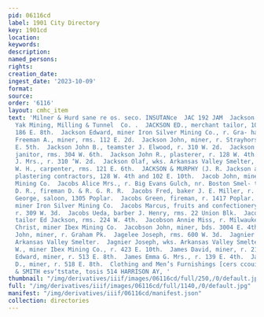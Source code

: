 ```yaml
---
pid: 06116cd
label: 1901 City Directory
key: 1901cd
location: 
keywords: 
description: 
named_persons: 
rights: 
creation_date: 
ingest_date: '2023-10-09'
format: 
source: 
order: '6116'
layout: cmhc_item
text: 'Milner & Hurd sane re os. seco. INSUTANce  JAC 192 JAM  Jackson Charles, miner
  Yak Mining, Milling & Tunnel  Co. .  JACKSON ED., merchant tailor, 104 E. 5th, r.
  186 E. 8th.  Jackson Edward, miner Iron Silver Mining Co., r. Gra- ham PEK.  Jackson
  Freeman A., miner, rms. 112 E. 2d.  Jackson John, miner, r. Strayhorse rd., head
  E. 5th.  Jackson John B., teamster J. Elwood, r. 310 W. 2d.  Jackson John N., col’d,
  janitor, rms. 304 W. 6th.  Jackson John R., plasterer, r. 128 W. 4th.  Jackson Mary
  J. Mrs., r. 310 ‘W. 2d.  Jackson Olaf, wks. Arkansas Valley Smelter, r. Buck- town.  Jackson
  W. H., carpenter, rms. 121 E. 6th.  JACKSON & MURPHY (J. R. Jackson and John Murphy),
  plastering contractors, 128 W. 4th and 102 E. 10th.  Jacob John, miner A. M. W.
  Mining Co.  Jacobs Alice Mrs., r. Big Evans Gulch, nr. Boston Smel- ter.  Jacobs
  D. R., fireman D. & R. G. R. R.  Jacobs Fred, baker J. E. Miller, r. 318 W. 7th.  Jacobs
  George, saloon, 1305 Poplar.  Jacobs Green, fireman, r. 1417 Poplar.  Jacobs I.,
  miner Iron Silver Mining Co.  Jacobs Marcus, fruits and confectionery, 108} W. 2d.,
  r. 309 W. 3d.  Jacobs Ueda, barber J. Henry, rms. 22 Union Blk.  Jacobsen Iver,
  tailor Ed Jackson, rms. 224 W. 4th.  Jacobson Annie Miss, r. Milwaukee House.  Jacobson
  Christ, miner Ibex Mining Co.  Jacobson John, miner, bds. 3004 E. 4th.  Jacobson
  John, miner, r. Graham Pk.  Jagelee Joseph, rms. 600 W. 3d.  Jagnier Abel, wks.
  Arkansas Valley Smelter.  Jagnier Joseph, wks. Arkansas Valley Smelter.  James Charles
  W., miner Ibex Mining Co., r. 423 E. 10th.  James David, miner, r. 219 W. 7th.  James
  Edward, miner, r. 513 E. 8th.  James Emma G. Mrs., r. 139 E. 4th.  James George
  D., miner, r. 518 E. 8th.  Clothing and Men’s Furnishings [cers ccouins Stone  POWELL
  & SMITH esv‘tstate, tosis 514 HARRISON AY, '
thumbnail: "/img/derivatives/iiif/images/06116cd/full/250,/0/default.jpg"
full: "/img/derivatives/iiif/images/06116cd/full/1140,/0/default.jpg"
manifest: "/img/derivatives/iiif/06116cd/manifest.json"
collection: directories
---
```

